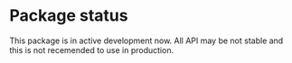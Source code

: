 # Package status

This package is in active development now. All API may be not stable and this is
not recemended to use in production.
